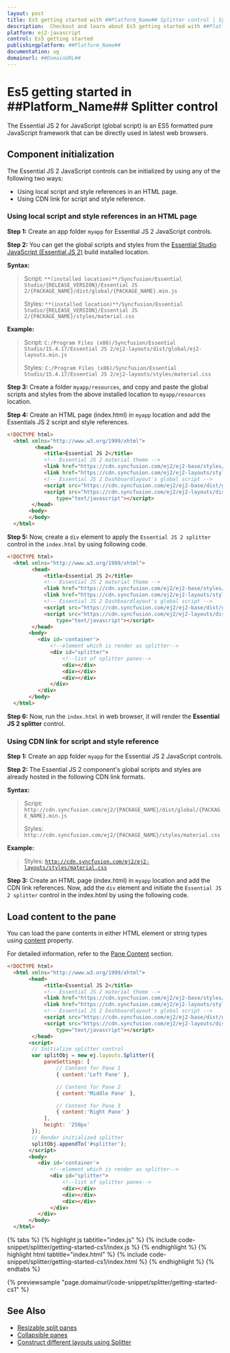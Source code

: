 ```yaml
---
layout: post
title: Es5 getting started with ##Platform_Name## Splitter control | Syncfusion
description:  Checkout and learn about Es5 getting started with ##Platform_Name## Splitter control of Syncfusion Essential JS 2 and more details.
platform: ej2-javascript
control: Es5 getting started 
publishingplatform: ##Platform_Name##
documentation: ug
domainurl: ##DomainURL##
---
```


# Es5 getting started in ##Platform_Name## Splitter control

The Essential JS 2 for JavaScript (global script) is an ES5 formatted pure JavaScript framework that can be directly used in latest web browsers.

## Component initialization

The Essential JS 2 JavaScript controls can be initialized by using any of the following two ways:

* Using local script and style references in an HTML page.
* Using CDN link for script and style reference.

### Using local script and style references in an HTML page

**Step 1:** Create an app folder `myapp` for Essential JS 2 JavaScript controls.

**Step 2:** You can get the global scripts and styles from the [Essential Studio JavaScript (Essential JS 2)](https://www.syncfusion.com/downloads/essential-js2) build installed location.

**Syntax:**
> Script: `**(installed location)**/Syncfusion/Essential Studio/{RELEASE_VERSION}/Essential JS 2/{PACKAGE_NAME}/dist/global/{PACKAGE_NAME}.min.js`
>
> Styles: `**(installed location)**/Syncfusion/Essential Studio/{RELEASE_VERSION}/Essential JS 2/{PACKAGE_NAME}/styles/material.css`

**Example:**

> Script: `C:/Program Files (x86)/Syncfusion/Essential Studio/15.4.17/Essential JS 2/ej2-layouts/dist/global/ej2-layouts.min.js`
>
> Styles: `C:/Program Files (x86)/Syncfusion/Essential Studio/15.4.17/Essential JS 2/ej2-layouts/styles/material.css`

**Step 3:** Create a folder `myapp/resources`, and copy and paste the global scripts and styles from the above installed location to `myapp/resources` location.

**Step 4:** Create an HTML page (index.html) in `myapp` location and add the Essentials JS 2 script and style references.

```html
<!DOCTYPE html>
  <html xmlns="http://www.w3.org/1999/xhtml">
         <head>
            <title>Essential JS 2</title>
            <!-- Essential JS 2 material theme -->
            <link href="https://cdn.syncfusion.com/ej2/ej2-base/styles/material.css" rel="stylesheet" type="text/css" />
            <link href="https://cdn.syncfusion.com/ej2/ej2-layouts/styles/material.css" rel="stylesheet" type="text/css" />
            <!-- Essential JS 2 Dashboardlayout's global script -->
            <script src="https://cdn.syncfusion.com/ej2/ej2-base/dist/global/ej2-base.min.js" type="text/javascript"></script>
            <script src="https://cdn.syncfusion.com/ej2/ej2-layouts/dist/global/ej2-layouts.min.js"
                type="text/javascript"></script>
        </head>
       <body>
       </body>
  </html>
```

**Step 5:** Now, create a `div` element to apply the `Essential JS 2 splitter` control in the `index.html` by using following code.

```html
<!DOCTYPE html>
  <html xmlns="http://www.w3.org/1999/xhtml">
        <head>
            <title>Essential JS 2</title>
            <!-- Essential JS 2 material theme -->
            <link href="https://cdn.syncfusion.com/ej2/ej2-base/styles/material.css" rel="stylesheet" type="text/css" />
            <link href="https://cdn.syncfusion.com/ej2/ej2-layouts/styles/material.css" rel="stylesheet" type="text/css" />
            <!-- Essential JS 2 Dashboardlayout's global script -->
            <script src="https://cdn.syncfusion.com/ej2/ej2-base/dist/global/ej2-base.min.js" type="text/javascript"></script>
            <script src="https://cdn.syncfusion.com/ej2/ej2-layouts/dist/global/ej2-layouts.min.js"
                type="text/javascript"></script>
        </head>
       <body>
          <div id='container'>
              <!--element which is render as splitter-->
              <div id="splitter">
                  <!--list of splitter panes-->
                  <div></div>
                  <div></div>
                  <div></div>
              </div>
          </div>
       </body>
  </html>
```

**Step 6:** Now, run the `index.html` in web browser, it will render the **Essential JS 2 splitter** control.

### Using CDN link for script and style reference

**Step 1:** Create an app folder `myapp` for the Essential JS 2 JavaScript controls.

**Step 2:** The Essential JS 2 component's global scripts and styles are already hosted in the following CDN link formats.

**Syntax:**
> Script: `http://cdn.syncfusion.com/ej2/{PACKAGE_NAME}/dist/global/{PACKAGE_NAME}.min.js`
>
> Styles: `http://cdn.syncfusion.com/ej2/{PACKAGE_NAME}/styles/material.css`

**Example:**
> Styles: [`http://cdn.syncfusion.com/ej2/ej2-layouts/styles/material.css`](http://cdn.syncfusion.com/ej2/ej2-layouts/styles/material.css)

**Step 3:** Create an HTML page (index.html) in `myapp` location and add the CDN link references. Now, add the `div` element and initiate the `Essential JS 2 splitter` control in the index.html by using the following code.

## Load content to the pane

You can load the pane contents in either HTML element or string types using [content](../api/splitter/paneProperties/#content) property.

For detailed information, refer to the [Pane Content](./pane-content/) section.

```html
<!DOCTYPE html>
  <html xmlns="http://www.w3.org/1999/xhtml">
       <head>
            <title>Essential JS 2</title>
            <!-- Essential JS 2 material theme -->
            <link href="https://cdn.syncfusion.com/ej2/ej2-base/styles/material.css" rel="stylesheet" type="text/css" />
            <link href="https://cdn.syncfusion.com/ej2/ej2-layouts/styles/material.css" rel="stylesheet" type="text/css" />
            <!-- Essential JS 2 Dashboardlayout's global script -->
            <script src="https://cdn.syncfusion.com/ej2/ej2-base/dist/global/ej2-base.min.js" type="text/javascript"></script>
            <script src="https://cdn.syncfusion.com/ej2/ej2-layouts/dist/global/ej2-layouts.min.js"
                type="text/javascript"></script>
        </head>
       <script>
        // Initialize splitter control
        var splitObj = new ej.layouts.Splitter({
            paneSettings: [
                // Content for Pane 1
                { content:'Left Pane' },

                // Content for Pane 2
                { content:'Middle Pane' },

                // Content for Pane 3
                { content:'Right Pane' }
            ],
            height: '250px'
        });
        // Render initialized splitter
        splitObj.appendTo('#splitter');
       </script>
       <body>
          <div id='container'>
              <!--element which is render as splitter-->
              <div id="splitter">
                  <!--list of splitter panes-->
                  <div></div>
                  <div></div>
                  <div></div>
              </div>
          </div>
       </body>
  </html>

```

{% tabs %}
{% highlight js tabtitle="index.js" %}
{% include code-snippet/splitter/getting-started-cs1/index.js %}
{% endhighlight %}
{% highlight html tabtitle="index.html" %}
{% include code-snippet/splitter/getting-started-cs1/index.html %}
{% endhighlight %}
{% endtabs %}
        
{% previewsample "page.domainurl/code-snippet/splitter/getting-started-cs1" %}

## See Also

* [Resizable split panes](./resizing/)
* [Collapsible panes](./expand-and-collapse/)
* [Construct different layouts using Splitter](./es5-different-layouts/)